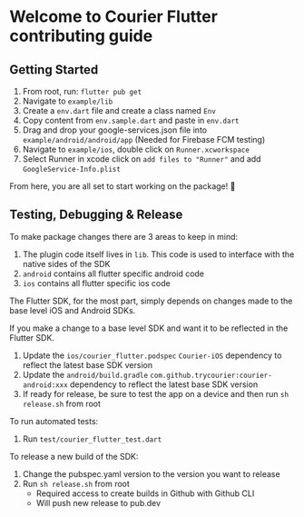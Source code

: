 # Welcome to Courier Flutter contributing guide

## Getting Started

1. From root, run: `flutter pub get`
2. Navigate to `example/lib`
3. Create a `env.dart` file and create a class named `Env`
4. Copy content from `env.sample.dart` and paste in `env.dart`
5. Drag and drop your google-services.json file into `example/android/android/app` (Needed for Firebase FCM testing)
6. Navigate to `example/ios`, double click on `Runner.xcworkspace`
7. Select Runner in xcode click on `add files to "Runner"` and add `GoogleService-Info.plist`

From here, you are all set to start working on the package! 🙌

## Testing, Debugging & Release

To make package changes there are 3 areas to keep in mind:
1. The plugin code itself lives in `lib`. This code is used to interface with the native sides of the SDK
2. `android` contains all flutter specific android code
3. `ios` contains all flutter specific ios code

The Flutter SDK, for the most part, simply depends on changes made to the base level iOS and Android SDKs.

If you make a change to a base level SDK and want it to be reflected in the Flutter SDK.
1. Update the `ios/courier_flutter.podspec` `Courier-iOS` dependency to reflect the latest base SDK version
2. Update the `android/build.gradle` `com.github.trycourier:courier-android:xxx` dependency to reflect the latest base SDK version
3. If ready for release, be sure to test the app on a device and then run `sh release.sh` from root

To run automated tests:
1. Run `test/courier_flutter_test.dart`

To release a new build of the SDK:
1. Change the pubspec.yaml version to the version you want to release
2. Run `sh release.sh` from root
	- Required access to create builds in Github with Github CLI
	- Will push new release to pub.dev
